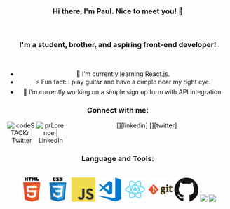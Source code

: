 <div align="center">

### Hi there, I'm Paul. Nice to meet you! 👋

<br/>

### I'm a student, brother, and aspiring front-end developer!

<br/>

- 🌱 I’m currently learning React.js.
- ⚡ Fun fact: I play guitar and have a dimple near my right eye.
- 🔭 I’m currently working on a simple sign up form with API integration.

### Connect with me:

<div align="center">
[<img align="left" alt="codeSTACKr | Twitter" width="66px" src="https://cdn.jsdelivr.net/npm/simple-icons@3.13.0/icons/linkedin.svg" />][linkedin]
[<img align="left" alt="prLorence | LinkedIn" width="66px" src="https://cdn.jsdelivr.net/npm/simple-icons@3.13.0/icons/twitter.svg" />][twitter]
</div>

<br/>
<br/>

### Language and Tools:

<br/>

<img alt="HTML5" width="55px" padding="16px" src="https://raw.githubusercontent.com/github/explore/80688e429a7d4ef2fca1e82350fe8e3517d3494d/topics/html/html.png" />

<img alt="CSS3" width="55px" padding="16px" src="https://raw.githubusercontent.com/github/explore/80688e429a7d4ef2fca1e82350fe8e3517d3494d/topics/css/css.png" />

<img alt="JavaScript" width="55px" padding="16px" src="https://raw.githubusercontent.com/github/explore/80688e429a7d4ef2fca1e82350fe8e3517d3494d/topics/javascript/javascript.png" />

<img alt="Visual Studio Code" width="55px" padding="16px" src="https://raw.githubusercontent.com/github/explore/80688e429a7d4ef2fca1e82350fe8e3517d3494d/topics/visual-studio-code/visual-studio-code.png" />

<img alt="React" width="55px" padding="16px" src="https://raw.githubusercontent.com/github/explore/80688e429a7d4ef2fca1e82350fe8e3517d3494d/topics/react/react.png" />

<img alt="Git" width="55px" padding="16px" src="https://raw.githubusercontent.com/github/explore/80688e429a7d4ef2fca1e82350fe8e3517d3494d/topics/git/git.png" />

<img alt="GitHub" width="55px" padding="16px" src="https://raw.githubusercontent.com/github/explore/78df643247d429f6cc873026c0622819ad797942/topics/github/github.png" />


<img src="https://github-readme-streak-stats.herokuapp.com/?user=prLorence&&theme=react&&hide_border=true"/>

<img src="https://github-readme-stats.vercel.app/api?username=prLorence&show_icons=true&theme=react&&hide_border=true"/>

[linkedin]: https://linkedin.com/in/prLorence
[twitter]: https://twitter.com/paulorencereyes